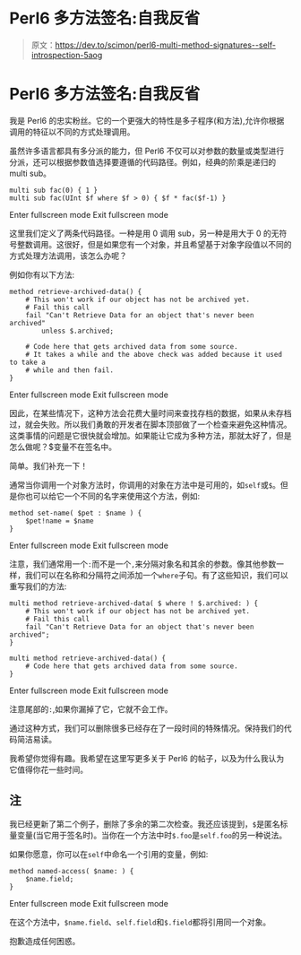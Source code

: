 # Perl6 多方法签名:自我反省

> 原文：<https://dev.to/scimon/perl6-multi-method-signatures--self-introspection-5aog>

# Perl6 多方法签名:自我反省

我是 Perl6 的忠实粉丝。它的一个更强大的特性是多子程序(和方法),允许你根据调用的特征以不同的方式处理调用。

虽然许多语言都具有多分派的能力，但 Perl6 不仅可以对参数的数量或类型进行分派，还可以根据参数值选择要遵循的代码路径。例如，经典的阶乘是递归的 multi sub。

```
multi sub fac(0) { 1 }
multi sub fac(UInt $f where $f > 0) { $f * fac($f-1) } 
```

Enter fullscreen mode Exit fullscreen mode

这里我们定义了两条代码路径。一种是用 0 调用 sub，另一种是用大于 0 的无符号整数调用。这很好，但是如果您有一个对象，并且希望基于对象字段值以不同的方式处理方法调用，该怎么办呢？

例如你有以下方法:

```
method retrieve-archived-data() {   
    # This won't work if our object has not be archived yet.
    # Fail this call
    fail "Can't Retrieve Data for an object that's never been archived" 
        unless $.archived;

    # Code here that gets archived data from some source. 
    # It takes a while and the above check was added because it used to take a 
    # while and then fail.
} 
```

Enter fullscreen mode Exit fullscreen mode

因此，在某些情况下，这种方法会花费大量时间来查找存档的数据，如果从未存档过，就会失败。所以我们勇敢的开发者在脚本顶部做了一个检查来避免这种情况。这类事情的问题是它很快就会增加。如果能让它成为多种方法，那就太好了，但是怎么做呢？$变量不在签名中。

简单。我们补充一下！

通常当你调用一个对象方法时，你调用的对象在方法中是可用的，如`self`或`$`。但是你也可以给它一个不同的名字来使用这个方法，例如:

```
method set-name( $pet : $name ) {
    $pet!name = $name
} 
```

Enter fullscreen mode Exit fullscreen mode

注意，我们通常用一个`:`而不是一个`,`来分隔对象名和其余的参数。像其他参数一样，我们可以在名称和分隔符之间添加一个`where`子句。有了这些知识，我们可以重写我们的方法:

```
multi method retrieve-archived-data( $ where ! $.archived: ) {
    # This won't work if our object has not be archived yet.
    # Fail this call
    fail "Can't Retrieve Data for an object that's never been archived";
}

multi method retrieve-archived-data() {
    # Code here that gets archived data from some source. 
} 
```

Enter fullscreen mode Exit fullscreen mode

注意尾部的`:`,如果你漏掉了它，它就不会工作。

通过这种方式，我们可以删除很多已经存在了一段时间的特殊情况。保持我们的代码简洁易读。

我希望你觉得有趣。我希望在这里写更多关于 Perl6 的帖子，以及为什么我认为它值得你花一些时间。

## 注

我已经更新了第二个例子，删除了多余的第二次检查。我还应该提到，`$`是匿名标量变量(当它用于签名时)。当你在一个方法中时`$.foo`是`self.foo`的另一种说法。

如果你愿意，你可以在`self`中命名一个引用的变量，例如:

```
method named-access( $name: ) {
    $name.field;
} 
```

Enter fullscreen mode Exit fullscreen mode

在这个方法中，`$name.field`、`self.field`和`$.field`都将引用同一个对象。

抱歉造成任何困惑。